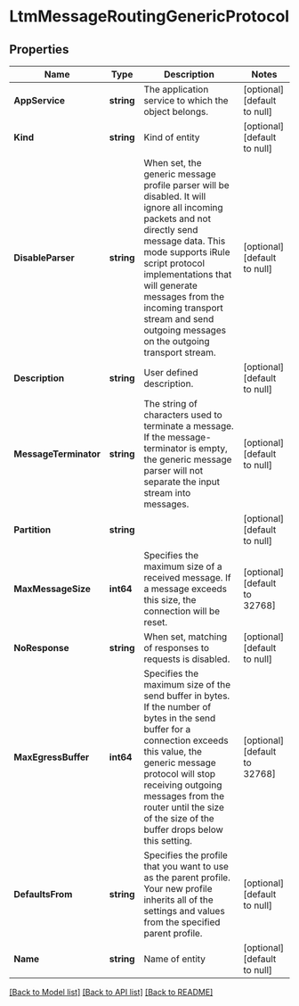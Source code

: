 # LtmMessageRoutingGenericProtocol

## Properties
Name | Type | Description | Notes
------------ | ------------- | ------------- | -------------
**AppService** | **string** | The application service to which the object belongs. | [optional] [default to null]
**Kind** | **string** | Kind of entity | [optional] [default to null]
**DisableParser** | **string** | When set, the generic message profile parser will be disabled. It will ignore all incoming packets and not directly send message data. This mode supports iRule script protocol implementations that will generate messages from the incoming transport stream and send outgoing messages on the outgoing transport stream. | [optional] [default to null]
**Description** | **string** | User defined description. | [optional] [default to null]
**MessageTerminator** | **string** | The string of characters used to terminate a message. If the message-terminator is empty, the generic message parser will not separate the input stream into messages. | [optional] [default to null]
**Partition** | **string** |  | [optional] [default to null]
**MaxMessageSize** | **int64** | Specifies the maximum size of a received message. If a message exceeds this size, the connection will be reset. | [optional] [default to 32768]
**NoResponse** | **string** | When set, matching of responses to requests is disabled. | [optional] [default to null]
**MaxEgressBuffer** | **int64** | Specifies the maximum size of the send buffer in bytes. If the number of bytes in the send buffer for a connection exceeds this value, the generic message protocol will stop receiving outgoing messages from the router until the size of the size of the buffer drops below this setting. | [optional] [default to 32768]
**DefaultsFrom** | **string** | Specifies the profile that you want to use as the parent profile. Your new profile inherits all of the settings and values from the specified parent profile. | [optional] [default to null]
**Name** | **string** | Name of entity | [optional] [default to null]

[[Back to Model list]](../README.md#documentation-for-models) [[Back to API list]](../README.md#documentation-for-api-endpoints) [[Back to README]](../README.md)



